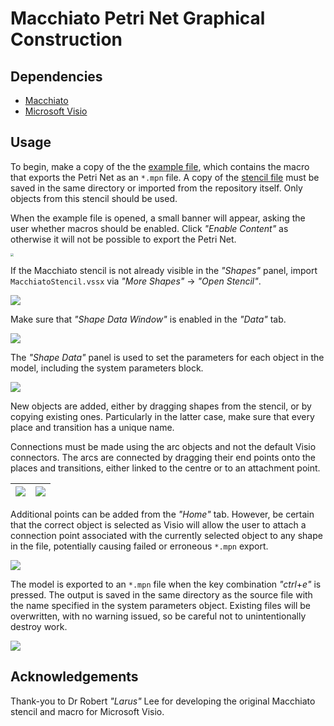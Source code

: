 # Macchiato Petri Net Graphical Construction

## Dependencies

* [Macchiato](https://github.com/MJWootton-Resilience-Projects/Macchiato)
* [Microsoft Visio](https://www.microsoft.com/en/microsoft-365/visio/flowchart-software)

## Usage

To begin, make a copy of the the [example file](https://github.com/MJWootton-Resilience-Projects/Macchiato/blob/master/PetriNetDrawingTools/MacchiatoExample.vsdm), which contains the macro that exports the Petri Net as an `*.mpn` file.  A copy of the [stencil file](https://github.com/MJWootton-Resilience-Projects/Macchiato/blob/master/PetriNetDrawingTools/MacchiatoStencil.vssx) must be saved in the same directory or imported from the repository itself. Only objects from this stencil should be used.

When the example file is opened, a small banner will appear, asking the user  whether macros should be enabled. Click *"Enable Content"* as otherwise it will not be possible to export the Petri Net.

<img src="/home/chapelo/MEGA/Research/Macchiato/PetriNetDrawingTools/src/Macro.png" style="zoom: 33%;" />

If the Macchiato stencil is not already visible in the *"Shapes"* panel, import `MacchiatoStencil.vssx` via *"More Shapes"* → *"Open Stencil"*.

![](/home/chapelo/MEGA/Research/Macchiato/PetriNetDrawingTools/src/Shapes.png)

Make sure that *"Shape Data Window"* is enabled in the *"Data"* tab.

![](/home/chapelo/MEGA/Research/Macchiato/PetriNetDrawingTools/src/Data.png)

The *"Shape Data"* panel is used to set the parameters for each object in the model, including the system parameters block.

![](/home/chapelo/MEGA/Research/Macchiato/PetriNetDrawingTools/src/EditShapeData.png)

New objects are added, either by dragging shapes from the stencil, or by copying existing ones. Particularly in the latter case, make sure that every place and transition has a unique name.

Connections must be made using the arc objects and not the default Visio connectors. The arcs are connected by dragging their end points onto the places and transitions, either linked to the centre or to an attachment point.

| ![](/home/chapelo/MEGA/Research/Macchiato/PetriNetDrawingTools/src/Glue.png) | ![](/home/chapelo/MEGA/Research/Macchiato/PetriNetDrawingTools/src/Point.png) |
| ------------------------------------------------------------ | ------------------------------------------------------------ |

Additional points can be added from the *"Home"* tab. However, be certain that the correct object is selected as Visio will allow the user to attach a connection point associated with the currently selected object to any shape in the file, potentially causing failed or erroneous `*.mpn` export.

![](/home/chapelo/MEGA/Research/Macchiato/PetriNetDrawingTools/src/AddPoint.png)

The model is exported to an `*.mpn` file when the key combination *"ctrl*+*e"* is pressed. The output is saved in the same directory as the source file with the name specified in the system parameters object. Existing files will be overwritten, with no warning issued, so be careful not to unintentionally destroy work.

![](/home/chapelo/MEGA/Research/Macchiato/PetriNetDrawingTools/src/Parameters.png)

## Acknowledgements

Thank-you to Dr Robert *"Larus"* Lee for developing the original Macchiato stencil and macro for Microsoft Visio.
